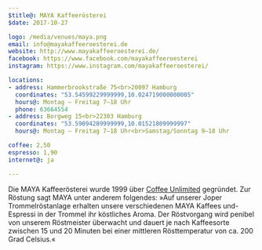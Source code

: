 ```yaml
---
$title@: MAYA Kaffeerösterei
$date: 2017-10-27

logo: /media/venues/maya.png
email: info@mayakaffeeroesterei.de
website: http://www.mayakaffeeroesterei.de/
facebook: https://www.facebook.com/mayakaffeeroesterei
instagram: https://www.instagram.com/mayakaffeeroesterei/

locations:
- address: Hammerbrookstraße 75<br>20097 Hamburg
  coordinates: "53.54599229999999,10.024719000000005"
  hours@: Montag – Freitag 7–18 Uhr
  phone: 63664554
- address: Borgweg 15<br>22303 Hamburg
  coordinates: "53.59094289999999,10.01521809999997"
  hours@: Montag – Freitag 7–18 Uhr<br>Samstag/Sonntag 9–18 Uhr

coffee: 2,50
espresso: 1,90
internet@: ja

---
```

Die MAYA Kaffeerösterei wurde 1999 über [Coffee Unlimited](https://www.coffee-unlimited.de/) gegründet. Zur Röstung sagt MAYA unter anderem folgendes: »Auf unserer Joper Trommelröstanlage erhalten unsere verschiedenen MAYA Kaffees und-Espressi in der Trommel ihr köstliches Aroma. Der Röstvorgang wird penibel von unserem Röstmeister überwacht und dauert je nach Kaffeesorte zwischen 15 und 20 Minuten bei einer mittleren Rösttemperatur von ca. 200 Grad Celsius.« 